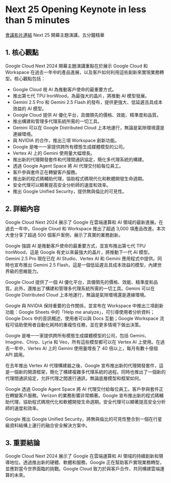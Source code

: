 # Next 25 Opening Keynote in less than 5 minutes
[會議影片連結](https://www.youtube.com/watch?v=niB671nDcN0)
Next 25 開幕主題演講，五分鐘精華

## 1. 核心觀點

Google Cloud Next 2024 開幕主題演講重點在於展示 Google Cloud 和 Workspace 在過去一年中的產品進展，以及客戶如何利用這些創新來實現業務轉型。核心觀點包括：

*   Google Cloud 視 AI 為推動客戶使命的最重要方式。
*   推出第七代 TPU IronWood，為最強大的晶片，將推動 AI 模型發展。
*   Gemini 2.5 Pro 和 Gemini 2.5 Flash 的發布，提供更強大、低延遲且具成本效益的 AI 模型。
*   Google Cloud 提供 AI 優化平台，具備領先的價格、效能、精準度和品質。
*   推出構建和管理多代理系統所需的一切工具。
*   Gemini 可以在 Google Distributed Cloud 上本地運行，無論是氣隙環境還是連線環境。
*   與 NVIDIA 的合作，推出三項 Workspace 創新功能。
*   Google 是唯一一家提供跨所有模態生成媒體模型的公司。
*   Vertex AI 上的 Gemini 使用量大幅增長。
*   推出新的代理開發套件和代理間通訊協定，簡化多代理系統的構建。
*   透過 Google Agent Space 將 AI 代理交付給每位員工。
*   客戶參與套件正在轉變客戶服務。
*   推出新的程式碼輔助代理，協助程式碼現代化和軟體開發生命週期。
*   安全代理可以顯著提高安全分析師的速度和效率。
*   推出 Google Unified Security，提供無與倫比的可見性。

## 2. 詳細內容

Google Cloud Next 2024 展示了 Google 在雲端運算和 AI 領域的最新進展。在過去一年中，Google Cloud 和 Workspace 推出了超過 3,000 項產品改進。本次大會分享了超過 500 個客戶案例，展示了真實的業務創新。

Google 強調 AI 是推動客戶使命的最重要方式，並宣布推出第七代 TPU IronWood，這是 Google 有史以來最強大的晶片，將推動下一代 AI 模型。Gemini 2.5 Pro 現在已在 AI Studio、Vertex AI 和 Gemini 應用程式中提供。同時也宣布推出 Gemini 2.5 Flash，這是一個低延遲且具成本效益的模型，內建世界級的思維能力。

Google Cloud 提供了一個 AI 優化平台，具備領先的價格、效能、精準度和品質。此外，還推出了構建和管理多代理系統所需的一切工具。Gemini 可以在 Google Distributed Cloud 上本地運行，無論是氣隙環境還是連線環境。

Google 與 NVIDIA 保持重要的合作關係，並宣布在 Workspace 中推出三項創新功能：Google Sheets 中的「Help me analyze」，可引導使用者分析資料；Google Docs 中的音訊概述，使用者可以與 Docs 互動；Google Workspace 流程可協助使用者自動化耗時的重複性任務，並在更多情境下做出決策。

Google 是唯一一家提供跨所有模態生成媒體模型的公司，包括 Gemini、Imagine、Chirp、Lyria 和 Veo，所有這些模型都可以在 Vertex AI 上使用。在過去一年中，Vertex AI 上的 Gemini 使用量增長了 40 倍以上，每月有數十億個 API 調用。

在去年推出 Vertex AI 代理構建器之後，Google 宣布推出新的代理開發套件，這是一個新的開源框架，簡化了構建複雜多代理系統的過程。同時也推出了一個新的代理間通訊協定，允許代理之間進行通訊，無論底層模型和框架如何。

Google 透過 Google Agent Space 將 AI 代理交付給每位員工。客戶參與套件正在轉變客戶服務。Verizon 的業務影響非常顯著。Google 宣布推出新的程式碼輔助代理，協助程式碼現代化和軟體開發生命週期。安全代理可以顯著提高安全分析師的速度和效率。

Google 推出 Google Unified Security，將無與倫比的可見性整合到一個在行星級資料結構上運行的融合安全解決方案中。

## 3. 重要結論

Google Cloud Next 2024 展示了 Google 在雲端運算和 AI 領域的持續創新和領導地位。透過推出新的硬體、軟體和服務，Google 正在幫助客戶實現業務轉型，並應對當今世界面臨的挑戰。Google Cloud 致力於與客戶合作，共同構建雲端運算的未來。
